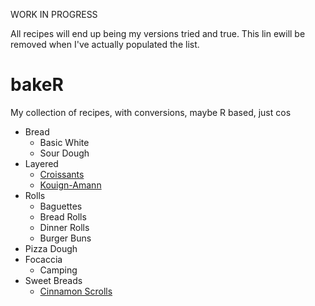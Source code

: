 WORK IN PROGRESS

All recipes will end up being my versions tried and true. This lin ewill be removed when I've actually populated the list.

# bakeR

My collection of recipes, with conversions, maybe R based, just cos

* Bread
  - Basic White
  - Sour Dough
* Layered
  - [Croissants](https://mattbixley.github.io/bakeR/croissants)  
  - [Kouign-Amann](https://mattbixley.github.io/bakeR/kouign-amann)  
* Rolls
  - Baguettes
  - Bread Rolls
  - Dinner Rolls
  - Burger Buns
* Pizza Dough
* Focaccia
  - Camping
* Sweet Breads
  - [Cinnamon Scrolls](https://github.com/MattBixley/bakeR/blob/main/cinnamon_rolls)
